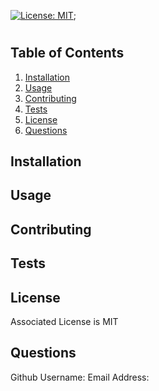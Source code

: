 [![License: MIT](https://img.shields.io/badge/License-MIT-yellow.svg)](https://opensource.org/licenses/MIT);
# 
  


## Table of Contents
1. [Installation](#installation)
2. [Usage](#usage)
3. [Contributing](#contributing)
4. [Tests](#tests)
5. [License](#license)
6. [Questions](#questions)
  
## Installation



## Usage



## Contributing



## Tests



## License

Associated License is MIT

## Questions

Github Username: 
Email Address: 

